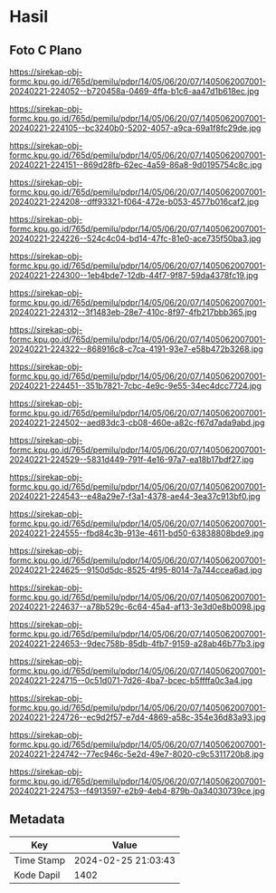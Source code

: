 # Hasil

## Foto C Plano

https://sirekap-obj-formc.kpu.go.id/765d/pemilu/pdpr/14/05/06/20/07/1405062007001-20240221-224052--b720458a-0469-4ffa-b1c6-aa47d1b618ec.jpg

https://sirekap-obj-formc.kpu.go.id/765d/pemilu/pdpr/14/05/06/20/07/1405062007001-20240221-224105--bc3240b0-5202-4057-a9ca-69a1f8fc29de.jpg

https://sirekap-obj-formc.kpu.go.id/765d/pemilu/pdpr/14/05/06/20/07/1405062007001-20240221-224151--869d28fb-62ec-4a59-86a8-9d0195754c8c.jpg

https://sirekap-obj-formc.kpu.go.id/765d/pemilu/pdpr/14/05/06/20/07/1405062007001-20240221-224208--dff93321-f064-472e-b053-4577b016caf2.jpg

https://sirekap-obj-formc.kpu.go.id/765d/pemilu/pdpr/14/05/06/20/07/1405062007001-20240221-224226--524c4c04-bd14-47fc-81e0-ace735f50ba3.jpg

https://sirekap-obj-formc.kpu.go.id/765d/pemilu/pdpr/14/05/06/20/07/1405062007001-20240221-224300--1eb4bde7-12db-44f7-9f87-59da4378fc19.jpg

https://sirekap-obj-formc.kpu.go.id/765d/pemilu/pdpr/14/05/06/20/07/1405062007001-20240221-224312--3f1483eb-28e7-410c-8f97-4fb217bbb365.jpg

https://sirekap-obj-formc.kpu.go.id/765d/pemilu/pdpr/14/05/06/20/07/1405062007001-20240221-224322--868916c8-c7ca-4191-93e7-e58b472b3268.jpg

https://sirekap-obj-formc.kpu.go.id/765d/pemilu/pdpr/14/05/06/20/07/1405062007001-20240221-224451--351b7821-7cbc-4e9c-9e55-34ec4dcc7724.jpg

https://sirekap-obj-formc.kpu.go.id/765d/pemilu/pdpr/14/05/06/20/07/1405062007001-20240221-224502--aed83dc3-cb08-460e-a82c-f67d7ada9abd.jpg

https://sirekap-obj-formc.kpu.go.id/765d/pemilu/pdpr/14/05/06/20/07/1405062007001-20240221-224529--5831d449-791f-4e16-97a7-ea18b17bdf27.jpg

https://sirekap-obj-formc.kpu.go.id/765d/pemilu/pdpr/14/05/06/20/07/1405062007001-20240221-224543--e48a29e7-f3a1-4378-ae44-3ea37c913bf0.jpg

https://sirekap-obj-formc.kpu.go.id/765d/pemilu/pdpr/14/05/06/20/07/1405062007001-20240221-224555--fbd84c3b-913e-4611-bd50-63838808bde9.jpg

https://sirekap-obj-formc.kpu.go.id/765d/pemilu/pdpr/14/05/06/20/07/1405062007001-20240221-224625--9150d5dc-8525-4f95-8014-7a744ccea6ad.jpg

https://sirekap-obj-formc.kpu.go.id/765d/pemilu/pdpr/14/05/06/20/07/1405062007001-20240221-224637--a78b529c-6c64-45a4-af13-3e3d0e8b0098.jpg

https://sirekap-obj-formc.kpu.go.id/765d/pemilu/pdpr/14/05/06/20/07/1405062007001-20240221-224653--9dec758b-85db-4fb7-9159-a28ab46b77b3.jpg

https://sirekap-obj-formc.kpu.go.id/765d/pemilu/pdpr/14/05/06/20/07/1405062007001-20240221-224715--0c51d071-7d26-4ba7-bcec-b5ffffa0c3a4.jpg

https://sirekap-obj-formc.kpu.go.id/765d/pemilu/pdpr/14/05/06/20/07/1405062007001-20240221-224726--ec9d2f57-e7d4-4869-a58c-354e36d83a93.jpg

https://sirekap-obj-formc.kpu.go.id/765d/pemilu/pdpr/14/05/06/20/07/1405062007001-20240221-224742--77ec946c-5e2d-49e7-8020-c9c5311720b8.jpg

https://sirekap-obj-formc.kpu.go.id/765d/pemilu/pdpr/14/05/06/20/07/1405062007001-20240221-224753--f4913597-e2b9-4eb4-879b-0a34030739ce.jpg


## Metadata

| Key        | Value               |
| ---------- | ------------------- |
| Time Stamp | 2024-02-25 21:03:43 |
| Kode Dapil | 1402                |



